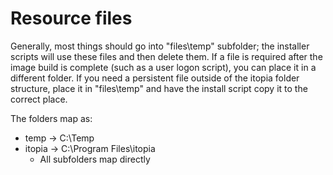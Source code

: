 # Resource files

Generally, most things should go into "files\temp" subfolder; the installer scripts will use these files and then delete them. If a file is required after the image build is complete (such as a user logon script), you can place it in a different folder. If you need a persistent file outside of the itopia folder structure, place it in "files\temp" and have the install script copy it to the correct place.

The folders map as:
- temp → C:\Temp
- itopia → C:\Program Files\itopia
    - All subfolders map directly
